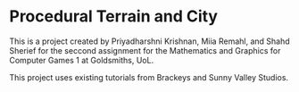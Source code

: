 # Procedural Terrain and City

This is a project created by Priyadharshni Krishnan, Miia Remahl, and Shahd Sherief for the seccond assignment for the Mathematics and Graphics for Computer Games 1 at Goldsmiths, UoL.

This project uses existing tutorials from Brackeys and Sunny Valley Studios.
